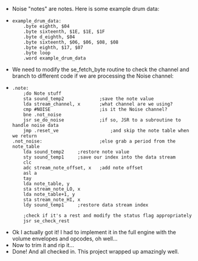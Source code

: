 - Noise "notes" are notes. Here is some example drum data:
- ```z80
  example_drum_data:
      .byte eighth, $04
      .byte sixteenth, $1E, $1E, $1F
      .byte d_eighth, $04
      .byte sixteenth, $06, $06, $08, $08
      .byte eighth, $17, $07
      .byte loop
      .word example_drum_data
  ```
- We need to modify the se_fetch_byte routine to check the channel and branch to different code if we are processing the Noise channel:
- ```z80
  .note:
      ;do Note stuff
      sta sound_temp2             ;save the note value
      lda stream_channel, x       ;what channel are we using?
      cmp #NOISE                  ;is it the Noise channel?
      bne .not_noise              
      jsr se_do_noise             ;if so, JSR to a subroutine to handle noise data
      jmp .reset_ve                   ;and skip the note table when we return
  .not_noise:                     ;else grab a period from the note_table
      lda sound_temp2     ;restore note value
      sty sound_temp1     ;save our index into the data stream
      clc
      adc stream_note_offset, x   ;add note offset
      asl a
      tay
      lda note_table, y
      sta stream_note_LO, x
      lda note_table+1, y
      sta stream_note_HI, x
      ldy sound_temp1     ;restore data stream index
   
      ;check if it's a rest and modify the status flag appropriately
      jsr se_check_rest
  ```
- Ok I actually got it! I had to implement it in the full engine with the volume envelopes and opcodes, oh well...
- Now to trim it and rip it...
- Done! And all checked in. This project wrapped up amazingly well.
